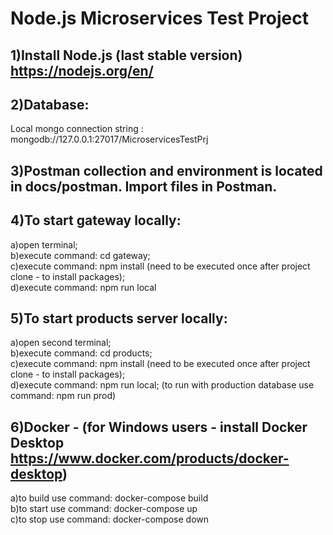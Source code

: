 # Node.js Microservices Test Project

## 1)Install Node.js (last stable version) https://nodejs.org/en/

## 2)Database:
Local mongo connection string : mongodb://127.0.0.1:27017/MicroservicesTestPrj
</br>
## 3)Postman collection and environment is located in docs/postman. Import files in Postman.

## 4)To start gateway locally:
a)open terminal;
</br>
b)execute command: cd gateway;
</br>
c)execute command: npm install (need to be executed once after project clone - to install packages);
</br>
d)execute command: npm run local

## 5)To start products server locally:
a)open second terminal;
</br>
b)execute command: cd products;
</br>
c)execute command: npm install (need to be executed once after project clone - to install packages);
</br>
d)execute command: npm run local; (to run with production database use command: npm run prod)

## 6)Docker - (for Windows users - install Docker Desktop https://www.docker.com/products/docker-desktop)
a)to build use command: docker-compose build 
</br>
b)to start use command: docker-compose up
</br>
c)to stop use command: docker-compose down
